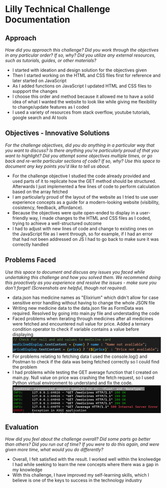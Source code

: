# Lilly Technical Challenge Documentation

## Approach
*How did you approach this challenge? Did you work through the objectives in any particular order? If so, why? Did you utilize any external resources, such as tutorials, guides, or other materials?*

- I started with ideation and design solution for the objectives given
- Then I started working on the HTML and CSS files first for reference and later started on JavaScript
- As I added functions on JavaScript I updated HTML and CSS files to suppport the changes
- I choose this order and method because it allowed me to have a solid idea of what I wanted the website to look like while giving me flexibility to change/update features as I coded
- I used a variety of resources from stack overflow, youtube tutorials, google search and AI tools

## Objectives - Innovative Solutions
*For the challenge objectives, did you do anything in a particular way that you want to discuss? Is there anything you're particularly proud of that you want to highlight? Did you attempt some objectives multiple times, or go back and re-write particular sections of code? If so, why? Use this space to document any key points you'd like to tell us about.*

- For the challenge objective I studied the code already provided and used parts of it to replicate how the GET method should be structured. Afterwards I just implemented a few lines of code to perform calculation based on the array fetched
- I am particularly proud of the layout of the website as I tried to use user experience concepts as a guide for a modern-looking website (visibility, cosistency, feedback, affordance).
- Because the objectives were quite open-ended to display in a user-friendly way, I made changes to the HTML and CSS files as I coded, trying to achieve a well-structured outcome
- I had to adjust with new lines of code and change to existing ones on the JavaScript file as I went through, so for example, if I had an error that had not been addressed on JS I had to go back to make sure it was correctly handled

## Problems Faced
*Use this space to document and discuss any issues you faced while undertaking this challenge and how you solved them. We recommend doing this proactively as you experience and resolve the issues - make sure you don't forget! (Screenshots are helpful, though not required)*.

- data.json has medicine names as "Elixirium" which didn't allow for case sensitive error handling without having to change the whole JSON file
- Writing new medicine data to the data.json file as FormData was required. Resolved by going into main.py file and understading the code 
- Faced problems when iterating through medicines after all medicines were fetched and encountered null value for price. Added a ternary condition operator to check if variable contains a value before displaying   
![alt text](image.png)
- For problems relating to fetching data I used the console.log() and Postman to check if the data was being fetched correctly so I could find the problem
- I had problems while testing the GET average function that I created on main.py. Null value on price was crashing the fetch request, so I used Python virtual environment to understand and fix the code.    
![alt text](image-1.png)

## Evaluation
*How did you feel about the challenge overall? Did some parts go better than others? Did you run out of time? If you were to do this again, and were given more time, what would you do differently?*

- Overall, I felt satisfied with the result. I worked well within the knolwedge I had while seeking to learn the new concepts where there was a gap in my knowledge
- With this challenge, I have improved my self-learning skills, which I believe is one of the keys to success in the technology industry
